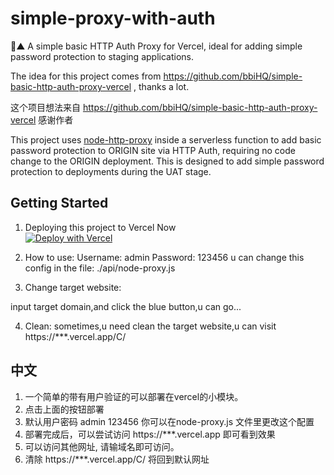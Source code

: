 # simple-proxy-with-auth

🔐▲ A simple basic HTTP Auth Proxy for Vercel, ideal for adding simple password protection to staging applications.

The idea for this project comes from https://github.com/bbiHQ/simple-basic-http-auth-proxy-vercel , thanks a lot.

这个项目想法来自 https://github.com/bbiHQ/simple-basic-http-auth-proxy-vercel 感谢作者

This project uses [node-http-proxy](https://github.com/http-party/node-http-proxy) inside a serverless function to add
basic password protection to ORIGIN site via HTTP Auth, requiring no code change to the ORIGIN deployment. This is designed
to add simple password protection to deployments during the UAT stage.

## Getting Started

1. Deploying this project to Vercel Now<br/>[![Deploy with Vercel](https://vercel.com/button)](https://vercel.com/import/project?template=https://github.com/vrcms/simple-proxy-with-auth/tree/master/)

2. How to use:
Username: admin
Password: 123456
u can change this config in the file: ./api/node-proxy.js
  
3. Change target website:

input target domain,and click the blue button,u can go...

4. Clean:
sometimes,u need clean the target website,u can visit https://***.vercel.app/C/



## 中文
1. 一个简单的带有用户验证的可以部署在vercel的小模块。
2. 点击上面的按钮部署
3. 默认用户密码
admin
123456
你可以在node-proxy.js 文件里更改这个配置
4. 部署完成后，可以尝试访问 https://***.vercel.app 即可看到效果
5. 可以访问其他网址, 请输域名即可访问。
6. 清除 https://***.vercel.app/C/ 将回到默认网址 


